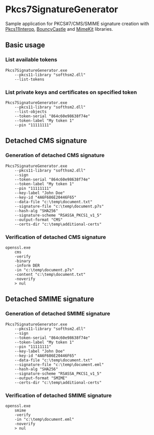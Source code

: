 # Pkcs7SignatureGenerator

Sample application for PKCS#7/CMS/SMIME signature creation with [Pkcs11Interop](https://pkcs11interop.net), [BouncyCastle](https://bouncycastle.org/csharp/) and [MimeKit](https://mimekit.net) libraries.

## Basic usage

### List available tokens

	Pkcs7SignatureGenerator.exe
		--pkcs11-library "softhsm2.dll"
		--list-tokens

### List private keys and certificates on specified token

	Pkcs7SignatureGenerator.exe
		--pkcs11-library "softhsm2.dll"
		--list-objects
		--token-serial "864c60e98638f74e"
		--token-label "My token 1"
		--pin "11111111"

## Detached CMS signature

### Generation of detached CMS signature

	Pkcs7SignatureGenerator.exe
		--pkcs11-library "softhsm2.dll"
		--sign
		--token-serial "864c60e98638f74e"
		--token-label "My token 1"
		--pin "11111111"
		--key-label "John Doe"
		--key-id "4A6F686E20446F65"
		--data-file "c:\temp\document.txt"
		--signature-file "c:\temp\document.p7s"
		--hash-alg "SHA256"
		--signature-scheme "RSASSA_PKCS1_v1_5"
		--output-format "CMS"
		--certs-dir "c:\temp\additional-certs"

### Verification of detached CMS signature

	openssl.exe
		cms
		-verify
		-binary
		-inform DER
		-in "c:\temp\document.p7s"
		-content "c:\temp\document.txt"
		-noverify
		> nul

## Detached SMIME signature

### Generation of detached SMIME signature

	Pkcs7SignatureGenerator.exe
		--pkcs11-library "softhsm2.dll"
		--sign
		--token-serial "864c60e98638f74e"
		--token-label "My token 1"
		--pin "11111111"
		--key-label "John Doe"
		--key-id "4A6F686E20446F65"
		--data-file "c:\temp\document.txt"
		--signature-file "c:\temp\document.eml"
		--hash-alg "SHA256"
		--signature-scheme "RSASSA_PKCS1_v1_5"
		--output-format "SMIME"
		--certs-dir "c:\temp\additional-certs"

### Verification of detached SMIME signature

	openssl.exe
		smime
		-verify
		-in "c:\temp\document.eml"
		-noverify
		> nul
